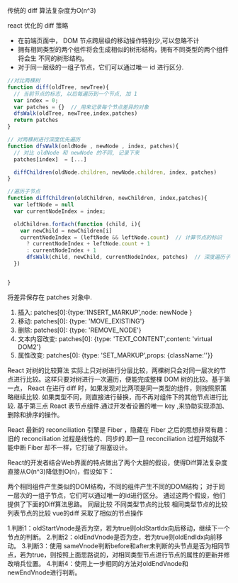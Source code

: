 
传统的 diff 算法复杂度为O(n^3)

react 优化的 diff 策略

* 在前端页面中， DOM 节点跨层级的移动操作特别少,可以忽略不计
* 拥有相同类型的两个组件将会生成相似的树形结构，拥有不同类型的两个组件将会生
不同的树形结构。
* 对于同一层级的一组子节点，它们可以通过唯一 id 进行区分.

```js
//对比两棵树
function diff(oldTree, newTree){
  // 当前节点的标志, 以后每遍历到一个节点, 加 1
  var index = 0;
  var patches = {}  // 用来记录每个节点差异的对象
  dfsWalk(oldTree, newTree,index,patches)
  return patches
}

// 对两棵树进行深度优先遍历
function dfsWalk(onldNode , newNode , index, patches){
  // 对比 oldNode 和 newNode 的不同, 记录下来
  patches[index]  = [...]

  diffChildren(oldNode.children, newNode.children, index, patches)
}

//遍历子节点
function diffChildren(oldChildren, newChildren, index,patches){
  var leftNode = null
  var currentNodeIndex = index;

  oldChildren.forEach(function (child, i){
    var newChild = newChildren[i]
    currentNodeIndex = (leftNode && leftNode.count)  // 计算节点的标识
      ? currentNodeIndex + leftNode.count + 1
      : currentNodeIndex + 1
      dfsWalk(child, newChild, currentNodeIndex, patches)  // 深度遍历子节点
  })


}
```

将差异保存在 patches 对象中.

1. 插入: patches[0]:{type:'INSERT_MARKUP',node: newNode }
2. 移动: patches[0]: {type: 'MOVE_EXISTING'}
3. 删除: patches[0]: {type: 'REMOVE_NODE'}
4. 文本内容改变: patches[0]: {type: 'TEXT_CONTENT',content: 'virtual DOM2'}
5. 属性改变: patches[0]: {type: 'SET_MARKUP',props: {className:''}}

React 对树的比较算法 实际上只对树进行分层比较，两棵树只会对同一层次的节点进行比较。这样只要对树进行一次遍历，便能完成整棵 DOM 树的比较。基于第一点，
React 在进行 diff 时，如果发现对比两项是同一类型的组件，则按照原策略继续比较. 如果类型不同，则直接进行替换，而不再对组件下的其他节点进行比较. 基于第三点 React 表节点组件.通过开发者设置的唯一 key ,来协助实现添加、删除和排序的操作。

React 最新的 reconciliation 引擎是 Fiber ，隐藏在 Fiber 之后的思想非常有趣：旧的 reconciliation 过程是线性的、同步的.即一旦 reconciliation 过程开始就不能中断 Fiber 却不一样，它打破了阻塞设计。

React的开发者结合Web界面的特点做出了两个大胆的假设，使得Diff算法复杂度直接从O(n^3)降低到O(n)，假设如下：

两个相同组件产生类似的DOM结构，不同的组件产生不同的DOM结构；
对于同一层次的一组子节点，它们可以通过唯一的id进行区分。
通过这两个假设，他们提供了下面的Diff算法思路。
同层比较
不同类型节点的比较
相同类型节点的比较
列表节点的比较
vue的diff 采取了相似的节点操作

1.判断1：oldStartVnode是否为空，若为true则oldStartIdx向后移动，继续下一个节点的判断。
2.判断2：oldEndVnode是否为空，若为true则oldEndIdx向前移动。
3.判断3：使用 sameVnode判断before和after未判断的头节点是否为相同节点，若为true，则按照上面思路说的，对相同类型节点进行节点的属性的更新并修改哨兵位置。
4.判断4：使用上一步相同的方法对oldEndVnode和newEndVnode进行判断。
